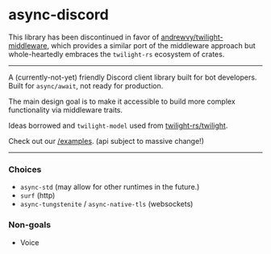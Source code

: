 # async-discord

This library has been discontinued in favor of [andrewvy/twilight-middleware](https://github.com/andrewvy/twilight-middleware), which provides a similar port of the middleware approach but whole-heartedly embraces the `twilight-rs` ecosystem of crates.

---

A (currently-not-yet) friendly Discord client library built for bot developers. Built for `async/await`, not ready for production.

The main design goal is to make it accessible to build more complex functionality via middleware traits.

Ideas borrowed and `twilight-model` used from [twilight-rs/twilight](https://github.com/twilight-rs/twilight).

Check out our [/examples](/examples). (api subject to massive change!)

---

### Choices

- `async-std` (may allow for other runtimes in the future.)
- `surf` (http)
- `async-tungstenite` / `async-native-tls` (websockets)

### Non-goals

- Voice
